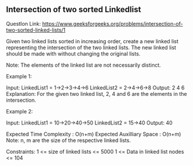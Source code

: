 ## Intersection of two sorted Linkedlist

QuestIon Link: https://www.geeksforgeeks.org/problems/intersection-of-two-sorted-linked-lists/1

Given two linked lists sorted in increasing order, create a new linked list representing the intersection of the two linked lists. The new linked list should be made with without changing the original lists.

Note: The elements of the linked list are not necessarily distinct.

Example 1:

Input:
LinkedList1 = 1->2->3->4->6
LinkedList2 = 2->4->6->8
Output: 2 4 6
Explanation: For the given two
linked list, 2, 4 and 6 are the elements
in the intersection.

Example 2:

Input:
LinkedList1 = 10->20->40->50
LinkedList2 = 15->40
Output: 40

Expected Time Complexity : O(n+m)
Expected Auxilliary Space : O(n+m)
Note: n, m are the size of the respective linked lists.

Constraints:
1 <= size of linked lists <= 5000
1 <= Data in linked list nodes <= 104

